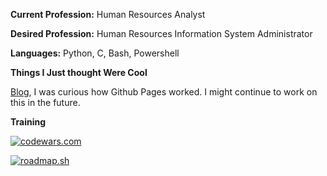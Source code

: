 **Current Profession:** Human Resources Analyst

**Desired Profession:** Human Resources Information System Administrator

**Languages:** Python, C, Bash, Powershell

**Things I Just thought Were Cool**

[Blog](https://wblake95.github.io/), I was curious how Github Pages worked. I might continue to work on this in the future.

**Training**

[![codewars.com](https://www.codewars.com/users/Wblake95/badges/large)](https://www.codewars.com/)

[![roadmap.sh](https://roadmap.sh/card/tall/64dda5c0095da82caf9ef761?variant=dark)](https://roadmap.sh)
